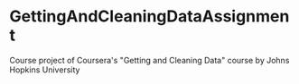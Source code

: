 # GettingAndCleaningDataAssignment
Course project of Coursera's "Getting and Cleaning Data" course by Johns Hopkins University
